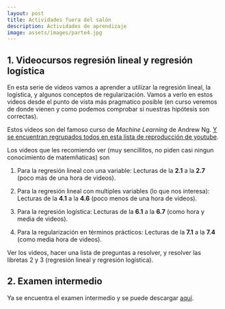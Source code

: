 ```yaml
---
layout: post
title: Actividades fuera del salón
description: Actividades de aprendizaje
image: assets/images/parte4.jpg
---
```



## 1. Videocursos regresión lineal y regresión logística

En esta serie de videos vamos a aprender a utilizar la regresión lineal, la logística,
y algunos conceptos de regularización. Vamos a verlo en estos videos desde el punto de
vista más pragmatico posible (en curso veremos de donde vienen y como podemos comprobar
si nuestras hipótesis son correctas).

Estos videos son del famoso curso de *Machine Learning* de Andrew Ng. 
[Y se encuentran regrupados todos en esta lista de reproducción de youtube](https://www.youtube.com/watch?v=PPLop4L2eGk&list=PLLssT5z_DsK-h9vYZkQkYNWcItqhlRJLN).

Los videos que les recomiendo ver (muy sencillitos, no piden casi ningun conocimiento de matemñaticas) son

1. Para la regresión lineal con una variable: Lecturas de la **2.1** a la **2.7** (poco más de una hora de videos).

2. Para la regresión lineal con multiples variables (lo que nos interesa): Lecturas de la **4.1** a la **4.6** (poco menos de una hora de videos).

3. Para la regresión logística: Lecturas de la **6.1** a la **6.7** (como hora y media de videos).

4. Para la regularización en términos prácticos: Lecturas de la **7.1** a la **7.4** (como media hora de videos).

Ver los videos, hacer una lista de preguntas a resolver, y resolver las libretas 2 y 3 (regresión lineal y regresión logística).

## 2. Examen intermedio

Ya se encuentra el examen intermedio y se puede descargar [aquí](presentaciones/examen_intermedio_2018b.pdf).

